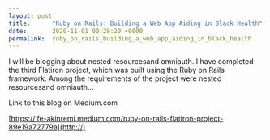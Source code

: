 ```yaml
---
layout: post
title:      "Ruby on Rails: Building a Web App Aiding in Black Health"
date:       2020-11-01 00:29:20 +0000
permalink:  ruby_on_rails_building_a_web_app_aiding_in_black_health
---
```


I will be blogging about nested resourcesand omniauth.
I have completed the third Flatiron project, which was built using the Ruby on Rails framework. Among the requirements of the project were nested resourcesand omniauth...

Link to this blog on Medium.com

[https://ife-akinremi.medium.com/ruby-on-rails-flatiron-project-89e19a72779a](http://) 
